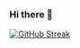 ### Hi there 👋

[![GitHub Streak](https://streak-stats.demolab.com?user=logan12344&theme=neon&hide_border=true&date_format=M%20j%5B%2C%20Y%5D)](https://git.io/streak-stats)
